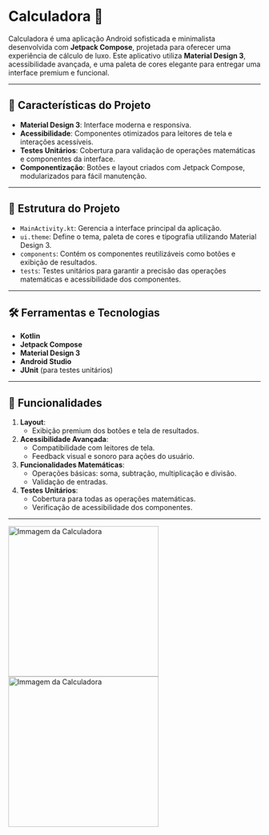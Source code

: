 # **Calculadora 💎**

Calculadora é uma aplicação Android sofisticada e minimalista desenvolvida com **Jetpack Compose**, projetada para oferecer uma experiência de cálculo de luxo. Este aplicativo utiliza **Material Design 3**, acessibilidade avançada, e uma paleta de cores elegante para entregar uma interface premium e funcional.

---

## 🎨 **Características do Projeto**
- **Material Design 3**: Interface moderna e responsiva.
- **Acessibilidade**: Componentes otimizados para leitores de tela e interações acessíveis.
- **Testes Unitários**: Cobertura para validação de operações matemáticas e componentes da interface.
- **Componentização**: Botões e layout criados com Jetpack Compose, modularizados para fácil manutenção.

---

## 📂 **Estrutura do Projeto**
- `MainActivity.kt`: Gerencia a interface principal da aplicação.
- `ui.theme`: Define o tema, paleta de cores e tipografia utilizando Material Design 3.
- `components`: Contém os componentes reutilizáveis como botões e exibição de resultados.
- `tests`: Testes unitários para garantir a precisão das operações matemáticas e acessibilidade dos componentes.

---

## 🛠️ **Ferramentas e Tecnologias**
- **Kotlin**
- **Jetpack Compose**
- **Material Design 3**
- **Android Studio**
- **JUnit** (para testes unitários)

---

## 🚀 **Funcionalidades**
1. **Layout**:
   - Exibição premium dos botões e tela de resultados.
2. **Acessibilidade Avançada**:
   - Compatibilidade com leitores de tela.
   - Feedback visual e sonoro para ações do usuário.
3. **Funcionalidades Matemáticas**:
   - Operações básicas: soma, subtração, multiplicação e divisão.
   - Validação de entradas.
4. **Testes Unitários**:
   - Cobertura para todas as operações matemáticas.
   - Verificação de acessibilidade dos componentes.

---
<img src="https://github.com/user-attachments/assets/dd98a918-25cc-4e5b-931a-5b9cf044623a" alt="Immagem da Calculadora" width="300"/>
<img src="https://github.com/user-attachments/assets/6016bdff-bbad-444f-895b-2630fd449be0" alt="Immagem da Calculadora" width="300"/>

